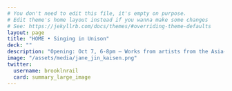 ```yaml
---
# You don't need to edit this file, it's empty on purpose.
# Edit theme's home layout instead if you wanna make some changes
# See: https://jekyllrb.com/docs/themes/#overriding-theme-defaults
layout: page
title: "HOME • Singing in Unison"
deck: ""
description: "Opening: Oct 7, 6-8pm — Works from artists from the Asia-Pacific region through the interconnectedness of islands and oceans, linked by transformative technology."
image: "/assets/media/jane_jin_kaisen.png"
twitter:
  username: brooklnrail
  card: summary_large_image
---
```

